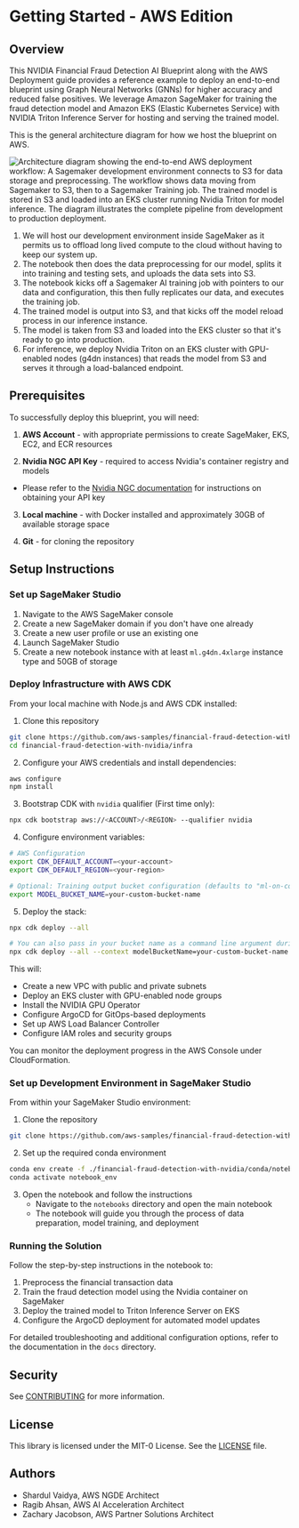# Getting Started - AWS Edition

## Overview

This NVIDIA Financial Fraud Detection AI Blueprint along with the AWS Deployment guide provides a reference example to deploy an end-to-end blueprint using Graph Neural Networks (GNNs) for higher accuracy and reduced false positives. We leverage Amazon SageMaker for training the fraud detection model and Amazon EKS (Elastic Kubernetes Service) with NVIDIA Triton Inference Server for hosting and serving the trained model.

This is the general architecture diagram for how we host the blueprint on AWS.

![Architecture diagram showing the end-to-end AWS deployment workflow: A
Sagemaker development environment connects to S3 for data storage and
preprocessing. The workflow shows data moving from Sagemaker to S3, then to a
Sagemaker Training job. The trained model is stored in S3 and loaded into an
EKS cluster running Nvidia Triton for model inference. The diagram illustrates
the complete pipeline from development to production deployment.](./docs/arch-diagram.png)

1. We will host our development environment inside SageMaker as it permits us to
   offload long lived compute to the cloud without having to keep our system up.
2. The notebook then does the data preprocessing for our model, splits it into
   training and testing sets, and uploads the data sets into S3.
3. The notebook kicks off a Sagemaker AI training job with pointers to our data
   and configuration, this then fully replicates our data, and executes the
   training job.
4. The trained model is output into S3, and that kicks off the model reload
   process in our inference instance.
5. The model is taken from S3 and loaded into the EKS cluster so that it's
   ready to go into production.
6. For inference, we deploy Nvidia Triton on an EKS cluster with GPU-enabled nodes
   (g4dn instances) that reads the model from S3 and serves it through a load-balanced
   endpoint.

## Prerequisites

To successfully deploy this blueprint, you will need:

1. **AWS Account** - with appropriate permissions to create SageMaker, EKS, EC2,
and ECR resources

2. **Nvidia NGC API Key** - required to access Nvidia's container registry and models
  - Please refer to the [Nvidia NGC
    documentation](https://docs.nvidia.com/ngc/ngc-overview/index.html#generating-api-key)
    for instructions on obtaining your API key

3. **Local machine** - with Docker installed and approximately 30GB of available storage space

4. **Git** - for cloning the repository

## Setup Instructions

### Set up SageMaker Studio

1. Navigate to the AWS SageMaker console
2. Create a new SageMaker domain if you don't have one already
3. Create a new user profile or use an existing one
4. Launch SageMaker Studio
5. Create a new notebook instance with at least `ml.g4dn.4xlarge` instance type
   and 50GB of storage

### Deploy Infrastructure with AWS CDK

From your local machine with Node.js and AWS CDK installed:

1. Clone this repository
```sh
git clone https://github.com/aws-samples/financial-fraud-detection-with-nvidia
cd financial-fraud-detection-with-nvidia/infra
```

2. Configure your AWS credentials and install dependencies:

```bash
aws configure
npm install
```

3. Bootstrap CDK with `nvidia` qualifier (First time only):

```bash
npx cdk bootstrap aws://<ACCOUNT>/<REGION> --qualifier nvidia
```

4. Configure environment variables:

```bash
# AWS Configuration
export CDK_DEFAULT_ACCOUNT=<your-account>
export CDK_DEFAULT_REGION=<your-region>

# Optional: Training output bucket configuration (defaults to "ml-on-containers")
export MODEL_BUCKET_NAME=your-custom-bucket-name
```

5. Deploy the stack:

```bash
npx cdk deploy --all

# You can also pass in your bucket name as a command line argument during deployment
npx cdk deploy --all --context modelBucketName=your-custom-bucket-name
```

This will:
- Create a new VPC with public and private subnets
- Deploy an EKS cluster with GPU-enabled node groups
- Install the NVIDIA GPU Operator
- Configure ArgoCD for GitOps-based deployments
- Set up AWS Load Balancer Controller
- Configure IAM roles and security groups

You can monitor the deployment progress in the AWS Console under CloudFormation.

### Set up Development Environment in SageMaker Studio

From within your SageMaker Studio environment:

1. Clone the repository
```sh
git clone https://github.com/aws-samples/financial-fraud-detection-with-nvidia
```

2. Set up the required conda environment
```sh
conda env create -f ./financial-fraud-detection-with-nvidia/conda/notebook_env.yaml
conda activate notebook_env
```

3. Open the notebook and follow the instructions
   - Navigate to the `notebooks` directory and open the main notebook
   - The notebook will guide you through the process of data preparation, model
     training, and deployment

### Running the Solution

Follow the step-by-step instructions in the notebook to:
1. Preprocess the financial transaction data
2. Train the fraud detection model using the Nvidia container on SageMaker
3. Deploy the trained model to Triton Inference Server on EKS
4. Configure the ArgoCD deployment for automated model updates

For detailed troubleshooting and additional configuration options, refer to the
documentation in the `docs` directory.

## Security

See [CONTRIBUTING](CONTRIBUTING.md#security-issue-notifications) for more information.

## License

This library is licensed under the MIT-0 License. See the [LICENSE](LICENSE) file.

## Authors
- Shardul Vaidya, AWS NGDE Architect
- Ragib Ahsan, AWS AI Acceleration Architect
- Zachary Jacobson, AWS Partner Solutions Architect
